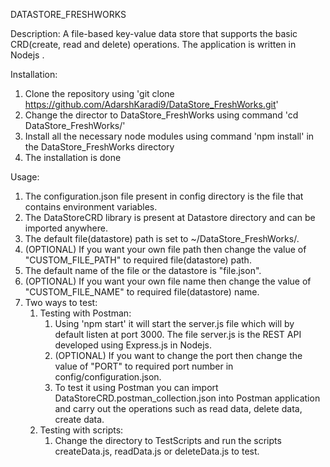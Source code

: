 DATASTORE_FRESHWORKS

Description: 
A file-based key-value data store that supports the basic CRD(create, read and delete) operations. The application is written in Nodejs .

Installation:
1. Clone the repository using 'git clone https://github.com/AdarshKaradi9/DataStore_FreshWorks.git'
2. Change the director to DataStore_FreshWorks using command 'cd DataStore_FreshWorks/'
3. Install all the necessary node modules using command 'npm install' in the DataStore_FreshWorks directory
4. The installation is done

Usage:
1. The configuration.json file present in config directory is the file that contains environment variables.
2. The DataStoreCRD library is present at Datastore directory and can be imported anywhere.
3. The default file(datastore) path is set to ~/DataStore_FreshWorks/. 
4. (OPTIONAL) If you want your own file path then change the value of "CUSTOM_FILE_PATH" to required file(datastore) path.
5. The default name of the file or the datastore is "file.json".
6. (OPTIONAL) If you want your own file name then change the value of "CUSTOM_FILE_NAME" to required file(datastore) name.
7. Two ways to test:
    1. Testing with Postman: 
        1. Using 'npm start' it will start the server.js file which will by default listen at port 3000. The file server.js is the REST API developed using Express.js in Nodejs. 
        2. (OPTIONAL) If you want to change the port then change the value of "PORT" to required port number in config/configuration.json.
        3. To test it using Postman you can import DataStoreCRD.postman_collection.json into Postman application and carry out the operations such as read data, delete data, create data.
    2. Testing with scripts:
        1. Change the directory to TestScripts and run the scripts createData.js, readData.js or deleteData.js to test.


